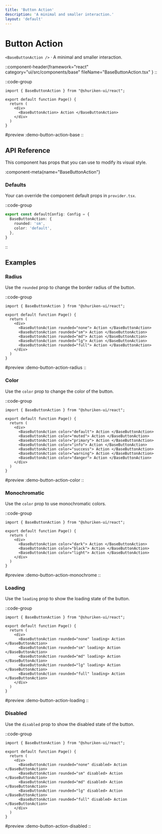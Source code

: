 ```yaml
---
title: 'Button Action'
description: 'A minimal and smaller interaction.'
layout: 'default'
---
```


# Button Action

`<BaseButtonAction />` · A minimal and smaller interaction.

::component-header{framework="react" category="ui/src/components/base" fileName="BaseButtonAction.tsx" }
::

::code-group

```tsx [DemoButtonAction.tsx]
import { BaseButtonAction } from "@shuriken-ui/react";

export default function Page() {
  return (
    <div>
      <BaseButtonAction> Action </BaseButtonAction>
    </div>
  )
}
```

#preview
:demo-button-action-base
::

## API Reference

This component has props that you can use to modify its visual style.

:component-meta{name="BaseButtonAction"}

### Defaults

Your can override the component default props in `provider.tsx`.

::code-group

```ts [provider.tsx]
export const defaultConfig: Config = {
  BaseButtonAction: {
    rounded: 'sm',
    color: 'default',
  },
}
```
::

## Examples

### Radius

Use the `rounded` prop to change the border radius of the button.

::code-group

```tsx [DemoButtonRadius.tsx]
import { BaseButtonAction } from "@shuriken-ui/react";

export default function Page() {
  return (
    <div>
      <BaseButtonAction rounded="none"> Action </BaseButtonAction>
      <BaseButtonAction rounded="sm"> Action </BaseButtonAction>
      <BaseButtonAction rounded="md"> Action </BaseButtonAction>
      <BaseButtonAction rounded="lg"> Action </BaseButtonAction>
      <BaseButtonAction rounded="full"> Action </BaseButtonAction>
    </div>
  )
}
```

#preview
:demo-button-action-radius
::

### Color

Use the `color` prop to change the color of the button.

::code-group

```tsx [DemoButtonActionColor.tsx]
import { BaseButtonAction } from "@shuriken-ui/react";

export default function Page() {
  return (
    <div>
      <BaseButtonAction color="default"> Action </BaseButtonAction>
      <BaseButtonAction color="muted"> Action </BaseButtonAction>
      <BaseButtonAction color="primary"> Action </BaseButtonAction>
      <BaseButtonAction color="info"> Action </BaseButtonAction>
      <BaseButtonAction color="success"> Action </BaseButtonAction>
      <BaseButtonAction color="warning"> Action </BaseButtonAction>
      <BaseButtonAction color="danger"> Action </BaseButtonAction>
    </div>
  )
}
```

#preview
:demo-button-action-color
::

### Monochromatic

Use the `color` prop to use monochromatic colors.

::code-group

```tsx [DemoButtonActionMonochrome.tsx]
import { BaseButtonAction } from "@shuriken-ui/react";

export default function Page() {
  return (
    <div>
      <BaseButtonAction color="dark"> Action </BaseButtonAction>
      <BaseButtonAction color="black"> Action </BaseButtonAction>
      <BaseButtonAction color="light"> Action </BaseButtonAction>
    </div>
  )
}
```

#preview
:demo-button-action-monochrome
::

### Loading

Use the `loading` prop to show the loading state of the button.

::code-group

```tsx [DemoButtonActionLoading.tsx]
import { BaseButtonAction } from "@shuriken-ui/react";

export default function Page() {
  return (
    <div>
      <BaseButtonAction rounded="none" loading> Action </BaseButtonAction>
      <BaseButtonAction rounded="sm" loading> Action </BaseButtonAction>
      <BaseButtonAction rounded="md" loading> Action </BaseButtonAction>
      <BaseButtonAction rounded="lg" loading> Action </BaseButtonAction>
      <BaseButtonAction rounded="full" loading> Action </BaseButtonAction>
    </div>
  )
}
```

#preview
:demo-button-action-loading
::

### Disabled

Use the `disabled` prop to show the disabled state of the button.

::code-group

```tsx [DemoButtonActionLoading.tsx]
import { BaseButtonAction } from "@shuriken-ui/react";

export default function Page() {
  return (
    <div>
      <BaseButtonAction rounded="none" disabled> Action </BaseButtonAction>
      <BaseButtonAction rounded="sm" disabled> Action </BaseButtonAction>
      <BaseButtonAction rounded="md" disabled> Action </BaseButtonAction>
      <BaseButtonAction rounded="lg" disabled> Action </BaseButtonAction>
      <BaseButtonAction rounded="full" disabled> Action </BaseButtonAction>
    </div>
  )
}
```

#preview
:demo-button-action-disabled
::






